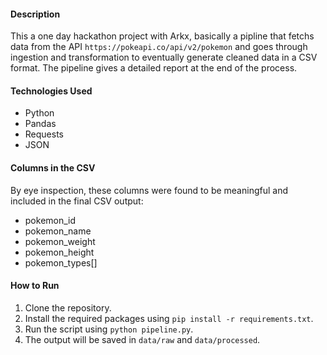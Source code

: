 #### Description
This a one day hackathon project with Arkx, basically a pipline that fetchs data from the API `https://pokeapi.co/api/v2/pokemon` and goes through ingestion and transformation to eventually generate cleaned data in a CSV format.
The pipeline gives a detailed report at the end of the process.

#### Technologies Used
- Python
- Pandas
- Requests
- JSON  

#### Columns in the CSV
By eye inspection, these columns were found to be meaningful and included in the final CSV output:
- pokemon_id
- pokemon_name
- pokemon_weight
- pokemon_height
- pokemon_types[]

#### How to Run
1. Clone the repository.
2. Install the required packages using `pip install -r requirements.txt`.
3. Run the script using `python pipeline.py`.
4. The output will be saved in `data/raw` and `data/processed`.